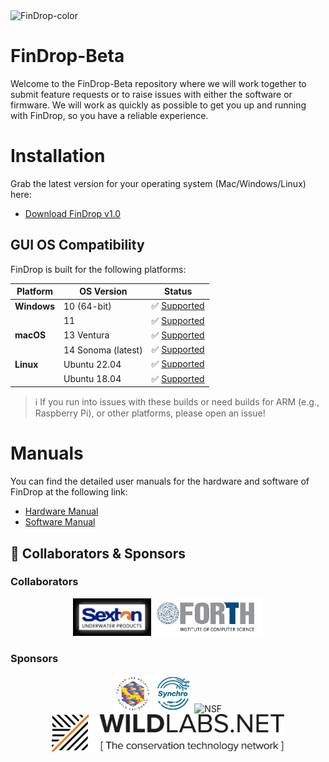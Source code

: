 
<img width="1290" alt="FinDrop-color" src="https://github.com/user-attachments/assets/838d4e5a-5bd8-4624-b030-77314e98a219" />

# FinDrop-Beta
Welcome to the FinDrop-Beta repository where we will work together to submit feature requests or to raise issues with either the software or firmware. We will work as quickly as possible to get you up and running with FinDrop, so you have a reliable experience. 

# Installation

Grab the latest version for your operating system (Mac/Windows/Linux) here:  
- [Download FinDrop v1.0](https://github.com/FishEye-Collaborative/FinDrop-Beta/releases/tag/v1.0.1)

## GUI OS Compatibility 

FinDrop is built for the following platforms:

| Platform       | OS Version            | Status       | 
|----------------|------------------------|--------------|
| **Windows**    | 10 (64-bit)           | ✅ [Supported](https://github.com/FishEye-Collaborative/FinDrop-Beta/releases/download/v1.0.1/FinDrop-windows-latest.zip) | 
|                | 11                    | ✅ [Supported](https://github.com/FishEye-Collaborative/FinDrop-Beta/releases/download/v1.0.1/FinDrop-windows-latest.zip) |
| **macOS**      | 13 Ventura            | ✅ [Supported](https://github.com/FishEye-Collaborative/FinDrop-Beta/releases/download/v1.0.1/FinDrop-macos-13.zip) |
|                | 14 Sonoma (latest)    | ✅ [Supported](https://github.com/FishEye-Collaborative/FinDrop-Beta/releases/download/v1.0.1/FinDrop-macos-13.zip) | 
| **Linux**      | Ubuntu 22.04          | ✅ [Supported](https://github.com/FishEye-Collaborative/FinDrop-Beta/releases/download/v1.0.1/FinDrop-ubuntu-latest.zip) | 
|                | Ubuntu 18.04          | ✅ [Supported](https://github.com/FishEye-Collaborative/FinDrop-Beta/releases/download/v1.0.1/FinDrop-ubuntu-18.04.zip) |  

> ℹ️ If you run into issues with these builds or need builds for ARM (e.g., Raspberry Pi), or other platforms, please open an issue!

# Manuals
You can find the detailed user manuals for the hardware and software of FinDrop at the following link:

- [Hardware Manual](https://github.com/FishEye-Collaborative/FinDrop-Beta/blob/main/User%20Manual-%20FinDrop%20TRL6.pdf)
- [Software Manual](https://github.com/FishEye-Collaborative/FinDrop-Beta/blob/main/User%20Manual-%20FinDrop%20TRL6.pdf)

## 🤝 Collaborators & Sponsors

### Collaborators
<p align="center">
  <img src="assets/logos/sextonco.png" alt="Sexton Co" height="60"/>
  <img src="assets/logos/forthics.png" alt="FORTH-ICS" height="60"/>
</p>

### Sponsors
<p align="center">
  <img src="assets/logos/curacaoseaaquarium.png" alt="Curacao Sea Aquarium" height="60"/>
  <img src="assets/logos/synchro.png" alt="Synchro" height="60"/>
  <img src="assets/logos/nsf.png" alt="NSF" height="60"/>
  <img src="assets/logos/wildlabs.png" alt="WildLabs" height="60"/>
</p>

